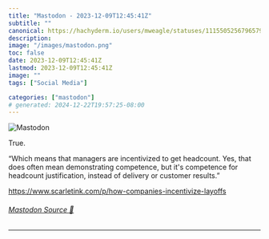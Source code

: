 ```yaml
---
title: "Mastodon - 2023-12-09T12:45:41Z"
subtitle: ""
canonical: https://hachyderm.io/users/mweagle/statuses/111550525679657901
description:
image: "/images/mastodon.png"
toc: false
date: 2023-12-09T12:45:41Z
lastmod: 2023-12-09T12:45:41Z
image: ""
tags: ["Social Media"]

categories: ["mastodon"]
# generated: 2024-12-22T19:57:25-08:00
---
```

![Mastodon](/images/mastodon.png)

<p>True.</p><p>“Which means that managers are incentivized to get headcount. Yes, that does often mean demonstrating competence, but it&#39;s competence for headcount justification, instead of delivery or customer results.”</p><p><a href="https://www.scarletink.com/p/how-companies-incentivize-layoffs" target="_blank" rel="nofollow noopener noreferrer" translate="no"><span class="invisible">https://www.</span><span class="ellipsis">scarletink.com/p/how-companies</span><span class="invisible">-incentivize-layoffs</span></a></p>


###### [Mastodon Source 🐘](https://hachyderm.io/@mweagle/111550525679657901)

___
